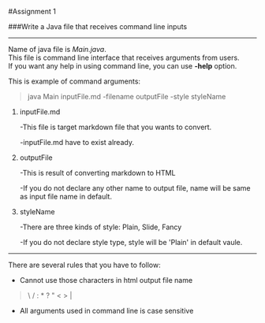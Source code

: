 #Assignment 1


###Write a Java file that receives command line inputs

---------------------------------------------------
Name of java file is *Main.java*.  
This file is command line interface that receives arguments from users.  
If you want any help in using command line, you can use __-help__ option.

This is example of command arguments:
>java Main inputFile.md -filename outputFile -style styleName

1. inputFile.md

	-This file is target markdown file that you wants to convert.
	
	-inputFile.md have to exist already.

2. outputFile

	-This is result of converting markdown to HTML
	
	-If you do not declare any other name to output file, name will be same as input file name in default.

3. styleName
	
	-There are three kinds of style: Plain, Slide, Fancy
	
	-If you do not declare style type, style will be 'Plain' in default vaule.

-------------------------------------------

There are several rules that you have to follow:
	
* Cannot use those characters in html output file name
>\\ / : * ? \" < > |

* All arguments used in command line is case sensitive


